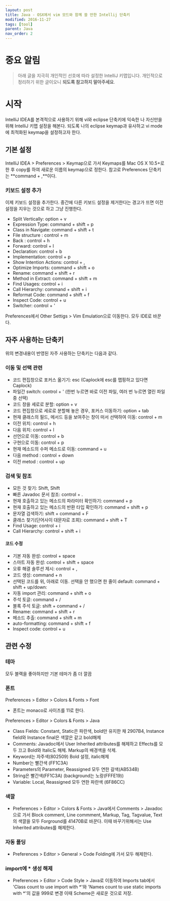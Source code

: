 ```yaml
---
layout: post
title: Java - OSX에서 vim 모드와 함께 쓸 만한 Intellij 단축키
modified: 2016-11-27
tags: [tool]
parent: Java
nav_order: 2
---
```


# 중요 알림

> 아래 글을 지극히 개인적인 선호에 따라 설정한 IntelliJ 키맵입니다. 개인적으로 정리하기 위한 글이오니 **되도록 참고하지 말아주세요**.

# 시작

IntelliJ IDEA를 본격적으로 사용하기 위해 vi와 eclipse 단축키에 익숙한 나 자신만을 위해 IntelliJ 키맵 설정을 해본다. 되도록 나의 eclipse keymap과 유사하고 vi mode에 최적화된 keymap을 설정하고자 한다. 

## 기본 설정

IntelliJ IDEA > Preferences > Keymap으로 가서 Keymaps를 Mac OS X 10.5+로 한 후 copy를 하여 새로운 이름의 keymap으로 정한다. 
참고로 Preferences 단축키는 **command + ,**이다. 

### 키보드 설정 추가

이제 키보드 설정을 추가한다. 중간에 다른 키보드 설정을 제거한다는 경고가 뜨면 이전 설정을 지우는 것으로 하고 그냥 진행한다. 

- Split Vertically: option + v
- Expression Type: command + shift + p
- Class in Navigate: command + shift + t
- File structure : control + m
- Back : control + h
- Forward: control + l
- Declaration: control + b
- Implementation: control + p
- Show Intention Actions: control + ,
- Optimize Imports: command + shift + o
- Rename: command + shift + r
- Method in Extract: command + shift + m
- Find Usages: control + i
- Call Hierarchy: command + shift + i
- Reformat Code: command + shift + f
- Inspect Code: control + u
- Switcher: control + '

Preferences에서 Other Settigs > Vim Emulation으로 이동한다. 모두 IDE로 바꾼다. 

## 자주 사용하는 단축키

위의 변경내용이 반영된 자주 사용하는 단축키는 다음과 같다. 

### 이동 및 선택 관련 

- 코드 편집창으로 포커스 옮기기: esc (Caplock에 esc를 맵핑하고 있다면 Caplock)
- 파일간 switch: control + ' (한번 누르면 바로 이전 파일, 여러 번 누르면 열린 파일중 선택)
- 코드 창을 세로로 분할: option + v
- 코드 편집창으로 세로로 분할해 놓은 경우, 포커스 이동하기: option + tab
- 현재 클래스의 필드, 메서드 등을 보여주는 창이 떠서 선택하여 이동: control + m
- 이전 위치: control + h
- 다음 위치: control + l
- 선언으로 이동: control + b 
- 구현으로 이동: control + p
- 현재 메소드의 수퍼 메소드로 이동: command + u
- 다음 method : control + down
- 이전 metod : control + up

### 검색 및 참조

- 모든 것 찾기: Shift, Shift
- 빠른 Javadoc 문서 참조: control + .
- 현재 호출하고 있는 메소드의 파라미터 확인하기: command + p
- 현재 호출하고 있는 메소드의 반환 타입 확인하기: command + shift + p
- 문자열 검색하기: shift + command + F
- 클래스 찾기(단어사이 대문자로 조회): command + shift + T
- Find Usage: control + i
- Call Hierarchy: control + shift + i

#### 코드 수정

- 기본 자동 완성: control + space
- 스마트 자동 완성: control + shift + space
- 오류 해결 솔루션 제시: control + ,
- 코드 생성: command + n 
- 선택된 코드를 위, 아래로 이동. 선택을 안 했으면 한 줄이 default: command + shift + up/down:
- 자동 import 관리: command + shift + o
- 주석 토글: command + /   
- 블록 주석 토글: shift + command + /
- Rename: command + shift + r
- 메소드 추출: command + shift + m   
- auto-formatting: command + shift + f
- Inspect code: control + u

## 관련 수정

### 테마

모두 블랙을 좋아하지만 기본 테마가 좀 더 깔끔 

### 폰트 

Preferences > Editor > Colors & Fonts > Font

- 폰트는 monaco로 사이즈를 11로 한다. 

Preferences > Editor > Colors & Fonts > Java

- Class Fields: Constant, Static은 파란색, bold만 유지한 채 2907B4, Instance field와 Instance final은 색깔은 같고 bold해제
- Comments: Javadoc에서 User Inherited attributes를 해제하고 Effects를 모두 끄고 Bold와 Italic도 해체.  Markup의 배경색을 삭제.
- Keyword는 자주색(802509) Bold 설정, italic해제
- Number는 빨간색 (FF1C3A)
- Parameters의 Parameter,  Reassigned 모두 연한 갈색(AB534B)
- String은 빨간색(FF1C3A) (background는 노랑(FFFE19))
- Variable: Local, Reassigned 모두 연한 파란색 (6F86CC) 

### 색깔

- Preferences > Editor > Colors & Fonts > Java에서 Comments > Javadoc으로 가서 Block comment, Line commment, Markup, Tag, Tagvalue, Text의 색깔을 모두 Forground를 41470B로 바꾼다. 이때 바꾸기위해서는 Use Inherited attributes를 해제한다. 

### 자동 폴딩 

- Preferences > Editor > General > Code Folding에 가서 모두 해제한다. 

### import에 * 생성 해제 

- Preferences > Editor > Code Style > Java로 이동하여 Imports tab에서 'Class count to use import with *'와  'Names count to use static imports with *'의 값을 999로 변경 이때 Scheme은 새로운 것으로 저장.
